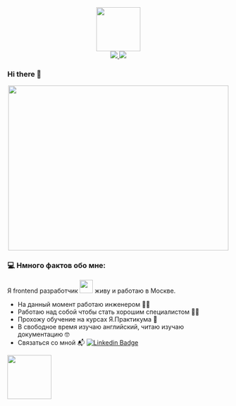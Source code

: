 <div id="header" align="center">
  <img src="https://avatanplus.com/files/resources/mid/5690ba4e2fdab1522557c174.jpg" height="100"/>
</div>
<div id="badges" align="center">
  <a href="https://www.linkedin.com/in/sergei-shabanov-018914244/">
    <img src="https://img.shields.io/badge/LinkedIn-blue?style=for-the-badge&logo=linkedin&logoColor=white">
  </a>
  <img src="https://img.shields.io/badge/telegram-%40Sergey__Shabanov-blue">
</div>

### Hi there 👋

<div align="center">
  <img src="https://media.giphy.com/media/vzO0Vc8b2VBLi/giphy.gif" width="500" height="375"/>
</div>

### :computer: Нмного фактов обо мне:
Я frontend разработчик <img src="https://media.giphy.com/media/zOvBKUUEERdNm/giphy.gif" width="30"> живу и работаю в Москве.
- На данный момент работаю инженером :office_worker:
- Работаю над собой чтобы стать хорошим специалистом :student:
- Прохожу обучение на курсах Я.Практикума :scroll:
- В свободное время изучаю английский, читаю изучаю документацию :nerd_face:
- Связаться со мной :mailbox_with_mail: [![Linkedin Badge](https://img.shields.io/badge/-sergei-blue?style=flat&logo=Linkedin&logoColor=white)](your-linkedin-url)


<div id="footer" align="left">
  <img src="https://media.giphy.com/media/13FrpeVH09Zrb2/giphy.gif" width="100"/>
</div>

<!--
**SergeiShabanov1989/SergeiShabanov1989** is a ✨ _special_ ✨ repository because its `README.md` (this file) appears on your GitHub profile.

Here are some ideas to get you started:

- 🔭 I’m currently working on ...
- 🌱 I’m currently learning ...
- 👯 I’m looking to collaborate on ...
- 🤔 I’m looking for help with ...
- 💬 Ask me about ...
- 📫 How to reach me: ...
- 😄 Pronouns: ...
- ⚡ Fun fact: ...
-->
